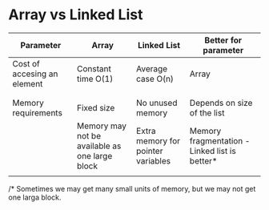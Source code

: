 # Array vs Linked List

| Parameter			| Array		    | Linked List	| Better for parameter|
| ------------- 	| ------------- | ------------- | ------------- |
| Cost of accesing an element | Constant time O(1) | Average case O(n) | Array |
|					|				|				|				|
|  					|  				| 				| 				|
| Memory requirements | Fixed size | No unused memory | Depends on size of the list	| 
|| Memory may not be available as one large block| Extra memory for pointer variables | Memory fragmentation - Linked list is better*|
|  	|  | 	| 	|



/* Sometimes we may get many small units of memory, but we may not get one larga block.





